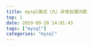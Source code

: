 ```yaml
---
title: mysql面试（九）异常处理问题
top: 1
date: 2019-09-20 14:01:43
tags: ["mysql"]
categories: "mysql"
---
```

